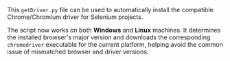 This ``getDriver.py`` file can be used to automatically install the compatible
Chrome/Chromium driver for Selenium projects.

The script now works on both **Windows** and **Linux** machines.  It determines
the installed browser's major version and downloads the corresponding
``chromedriver`` executable for the current platform, helping avoid the common
issue of mismatched browser and driver versions.
